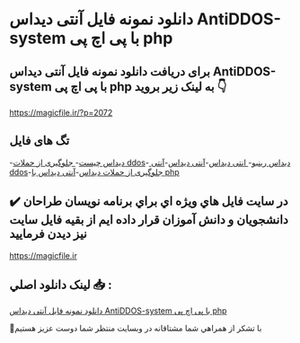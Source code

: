 # دانلود نمونه فایل آنتی دیداس AntiDDOS-system با پی اچ پی php

## برای دریافت دانلود نمونه فایل آنتی دیداس AntiDDOS-system با پی اچ پی php به لینک زیر بروید 👇

https://magicfile.ir/?p=2072

## تگ های فایل

-[دیداس چیست](https://magicfile.ir/product/antiddos-system-php/)-[ جلوگیری از حملات ddos](https://magicfile.ir/product/antiddos-system-php/)-[ دیداس رینبو](https://magicfile.ir/product/antiddos-system-php/)-[ انتی دیداس](https://magicfile.ir/product/antiddos-system-php/)-[آنتی دیداس](https://magicfile.ir/product/antiddos-system-php/)-[آنتی ddos](https://magicfile.ir/product/antiddos-system-php/)-[جلوگیری از حملات دیداس](https://magicfile.ir/product/antiddos-system-php/)-[آنتی دیداس با php](https://magicfile.ir/product/antiddos-system-php/)

## ✔️ در سايت فايل هاي ويژه اي براي برنامه نويسان طراحان دانشجويان و دانش آموزان قرار داده ايم از بقيه فايل سايت نيز ديدن فرماييد

https://magicfile.ir


## لينک دانلود اصلي 📥 :

[دانلود نمونه فایل آنتی دیداس AntiDDOS-system با پی اچ پی php](https://magicfile.ir/product/antiddos-system-php/) 


🙏با تشکر از همراهي شما مشتاقانه در وبسایت منتظر شما دوست عزیز هستیم

